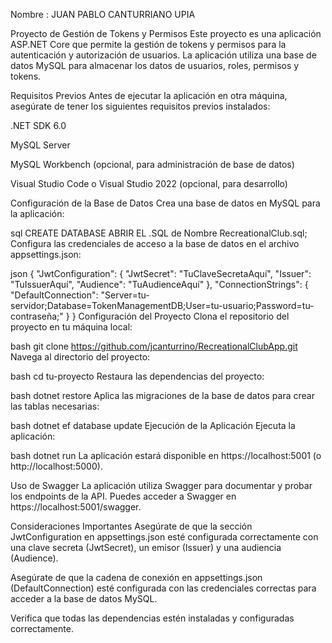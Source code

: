 Nombre : JUAN PABLO CANTURRIANO UPIA


Proyecto de Gestión de Tokens y Permisos
Este proyecto es una aplicación ASP.NET Core que permite la gestión de tokens y permisos para la autenticación y autorización de usuarios. La aplicación utiliza una base de datos MySQL para almacenar los datos de usuarios, roles, permisos y tokens.

Requisitos Previos
Antes de ejecutar la aplicación en otra máquina, asegúrate de tener los siguientes requisitos previos instalados:

.NET SDK 6.0

MySQL Server

MySQL Workbench (opcional, para administración de base de datos)

Visual Studio Code o Visual Studio 2022 (opcional, para desarrollo)

Configuración de la Base de Datos
Crea una base de datos en MySQL para la aplicación:

sql
CREATE DATABASE ABRIR EL .SQL de Nombre RecreationalClub.sql;
Configura las credenciales de acceso a la base de datos en el archivo appsettings.json:

json
{
  "JwtConfiguration": {
    "JwtSecret": "TuClaveSecretaAquí",
    "Issuer": "TuIssuerAquí",
    "Audience": "TuAudienceAquí"
  },
  "ConnectionStrings": {
    "DefaultConnection": "Server=tu-servidor;Database=TokenManagementDB;User=tu-usuario;Password=tu-contraseña;"
  }
}
Configuración del Proyecto
Clona el repositorio del proyecto en tu máquina local:

bash
git clone https://github.com/jcanturrino/RecreationalClubApp.git
Navega al directorio del proyecto:

bash
cd tu-proyecto
Restaura las dependencias del proyecto:

bash
dotnet restore
Aplica las migraciones de la base de datos para crear las tablas necesarias:

bash
dotnet ef database update
Ejecución de la Aplicación
Ejecuta la aplicación:

bash
dotnet run
La aplicación estará disponible en https://localhost:5001 (o http://localhost:5000).

Uso de Swagger
La aplicación utiliza Swagger para documentar y probar los endpoints de la API. Puedes acceder a Swagger en https://localhost:5001/swagger.

Consideraciones Importantes
Asegúrate de que la sección JwtConfiguration en appsettings.json esté configurada correctamente con una clave secreta (JwtSecret), un emisor (Issuer) y una audiencia (Audience).

Asegúrate de que la cadena de conexión en appsettings.json (DefaultConnection) esté configurada con las credenciales correctas para acceder a la base de datos MySQL.

Verifica que todas las dependencias estén instaladas y configuradas correctamente.
